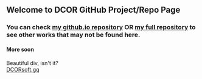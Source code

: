 ## Welcome to DCOR GitHub Project/Repo Page

### You can check  [my github.io repository](https://github.com/Chubasamuel/Chubasamuel.github.io) OR [my full repository](https://github.com/Chubasamuel) to see other works that may not be found here.

#### More soon

<div markdown = "0" > Beautiful div, isn't it?</div>
<a markdown = "0" href="DCORsoft.gq"> DCORsoft.gq </a>
